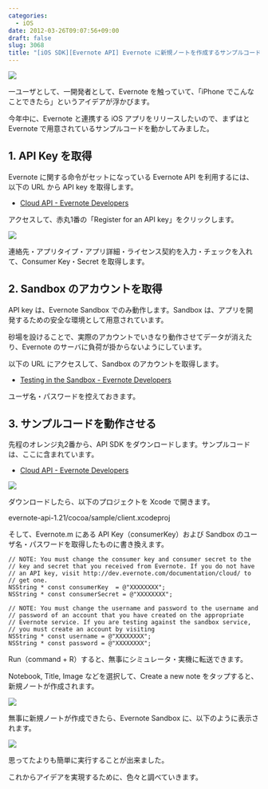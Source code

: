 ```yaml
---
categories:
  - iOS
date: 2012-03-26T09:07:56+09:00
draft: false
slug: 3068
title: "[iOS SDK][Evernote API] Evernote に新規ノートを作成するサンプルコードを動かすまでの手順"
---
```


![](/images/2012/03/3068_1.png)

一ユーザとして、一開発者として、Evernote を触っていて、「iPhone でこんなことできたら」というアイデアが浮かびます。

今年中に、Evernote と連携する iOS アプリをリリースしたいので、まずはと Evernote で用意されているサンプルコードを動かしてみました。

## 1. API Key を取得

Evernote に関する命令がセットになっている Evernote API を利用するには、以下の URL から API key を取得します。

* [Cloud API - Evernote Developers](http://dev.evernote.com/documentation/cloud/)

アクセスして、赤丸1番の「Register for an API key」をクリックします。

![](/images/2012/03/3068_2.png)

連絡先・アプリタイプ・アプリ詳細・ライセンス契約を入力・チェックを入れて、Consumer Key・Secret を取得します。

## 2. Sandbox のアカウントを取得

API key は、Evernote Sandbox でのみ動作します。Sandbox は、アプリを開発するための安全な環境として用意されています。

砂場を設けることで、実際のアカウントでいきなり動作させてデータが消えたり、Evernote のサーバに負荷が掛からないようにしています。

以下の URL にアクセスして、Sandbox のアカウントを取得します。

* [Testing in the Sandbox - Evernote Developers](http://dev.evernote.com/documentation/cloud/chapters/Testing.php)

ユーザ名・パスワードを控えておきます。

## 3. サンプルコードを動作させる

先程のオレンジ丸2番から、API SDK をダウンロードします。サンプルコードは、ここに含まれています。

* [Cloud API - Evernote Developers](http://dev.evernote.com/documentation/cloud/)

![](/images/2012/03/3068_3.png)

ダウンロードしたら、以下のプロジェクトを Xcode で開きます。

evernote-api-1.21/cocoa/sample/client.xcodeproj

そして、Evernote.m にある API Key（consumerKey）および Sandbox のユーザ名・パスワードを取得したものに書き換えます。

```
// NOTE: You must change the consumer key and consumer secret to the
// key and secret that you received from Evernote. If you do not have
// an API key, visit http://dev.evernote.com/documentation/cloud/ to
// get one.
NSString * const consumerKey  = @"XXXXXXXX";
NSString * const consumerSecret = @"XXXXXXXX";

// NOTE: You must change the username and password to the username and
// password of an account that you have created on the appropriate
// Evernote service. If you are testing against the sandbox service,
// you must create an account by visiting
NSString * const username = @"XXXXXXXX";
NSString * const password = @"XXXXXXXX";  
```

Run（command + R）すると、無事にシミュレータ・実機に転送できます。

Notebook, Title, Image などを選択して、Create a new note をタップすると、新規ノートが作成されます。

![](/images/2012/03/3068_4.png)

無事に新規ノートが作成できたら、Evernote Sandbox に、以下のように表示されます。

![](/images/2012/03/3068_5.png)

思ってたよりも簡単に実行することが出来ました。

これからアイデアを実現するために、色々と調べていきます。
